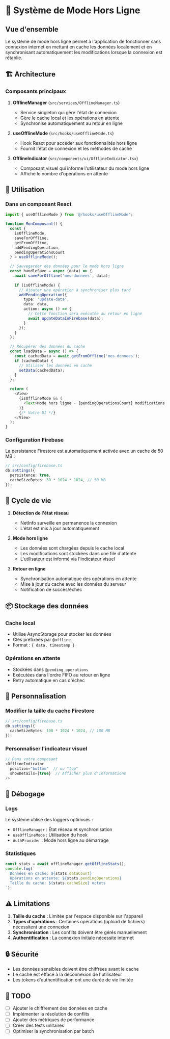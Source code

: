 # 📱 Système de Mode Hors Ligne

## Vue d'ensemble

Le système de mode hors ligne permet à l'application de fonctionner sans connexion internet en mettant en cache les données localement et en synchronisant automatiquement les modifications lorsque la connexion est rétablie.

## 🏗️ Architecture

### Composants principaux

1. **OfflineManager** (`src/services/OfflineManager.ts`)
   - Service singleton qui gère l'état de connexion
   - Gère le cache local et les opérations en attente
   - Synchronise automatiquement au retour en ligne

2. **useOfflineMode** (`src/hooks/useOfflineMode.ts`)
   - Hook React pour accéder aux fonctionnalités hors ligne
   - Fournit l'état de connexion et les méthodes de cache

3. **OfflineIndicator** (`src/components/ui/OfflineIndicator.tsx`)
   - Composant visuel qui informe l'utilisateur du mode hors ligne
   - Affiche le nombre d'opérations en attente

## 🚀 Utilisation

### Dans un composant React

```typescript
import { useOfflineMode } from '@/hooks/useOfflineMode';

function MonComposant() {
  const { 
    isOfflineMode,
    saveForOffline,
    getFromOffline,
    addPendingOperation,
    pendingOperationsCount
  } = useOfflineMode();

  // Sauvegarder des données pour le mode hors ligne
  const handleSave = async (data) => {
    await saveForOffline('mes-donnees', data);
    
    if (isOfflineMode) {
      // Ajouter une opération à synchroniser plus tard
      addPendingOperation({
        type: 'update-data',
        data: data,
        action: async () => {
          // Cette fonction sera exécutée au retour en ligne
          await updateDataInFirebase(data);
        }
      });
    }
  };

  // Récupérer des données du cache
  const loadData = async () => {
    const cachedData = await getFromOffline('mes-donnees');
    if (cachedData) {
      // Utiliser les données en cache
      setData(cachedData);
    }
  };

  return (
    <View>
      {isOfflineMode && (
        <Text>Mode hors ligne - {pendingOperationsCount} modifications en attente</Text>
      )}
      {/* Votre UI */}
    </View>
  );
}
```

### Configuration Firebase

La persistance Firestore est automatiquement activée avec un cache de 50 MB :

```typescript
// src/config/firebase.ts
db.settings({
  persistence: true,
  cacheSizeBytes: 50 * 1024 * 1024, // 50 MB
});
```

## 🔄 Cycle de vie

1. **Détection de l'état réseau**
   - NetInfo surveille en permanence la connexion
   - L'état est mis à jour automatiquement

2. **Mode hors ligne**
   - Les données sont chargées depuis le cache local
   - Les modifications sont stockées dans une file d'attente
   - L'utilisateur est informé via l'indicateur visuel

3. **Retour en ligne**
   - Synchronisation automatique des opérations en attente
   - Mise à jour du cache avec les données du serveur
   - Notification de succès/échec

## 📦 Stockage des données

### Cache local
- Utilise AsyncStorage pour stocker les données
- Clés préfixées par `@offline_`
- Format : `{ data, timestamp }`

### Opérations en attente
- Stockées dans `@pending_operations`
- Exécutées dans l'ordre FIFO au retour en ligne
- Retry automatique en cas d'échec

## 🎨 Personnalisation

### Modifier la taille du cache Firestore

```typescript
// src/config/firebase.ts
db.settings({
  cacheSizeBytes: 100 * 1024 * 1024, // 100 MB
});
```

### Personnaliser l'indicateur visuel

```typescript
// Dans votre composant
<OfflineIndicator 
  position="bottom"  // ou "top"
  showDetails={true}  // Afficher plus d'informations
/>
```

## 🐛 Débogage

### Logs
Le système utilise des loggers optimisés :
- `OfflineManager` : État réseau et synchronisation
- `useOfflineMode` : Utilisation du hook
- `AuthProvider` : Mode hors ligne au démarrage

### Statistiques
```typescript
const stats = await offlineManager.getOfflineStats();
console.log(`
  Données en cache: ${stats.dataCount}
  Opérations en attente: ${stats.pendingOperations}
  Taille du cache: ${stats.cacheSize} octets
`);
```

## ⚠️ Limitations

1. **Taille du cache** : Limitée par l'espace disponible sur l'appareil
2. **Types d'opérations** : Certaines opérations (upload de fichiers) nécessitent une connexion
3. **Synchronisation** : Les conflits doivent être gérés manuellement
4. **Authentification** : La connexion initiale nécessite internet

## 🔒 Sécurité

- Les données sensibles doivent être chiffrées avant le cache
- Le cache est effacé à la déconnexion de l'utilisateur
- Les tokens d'authentification ont une durée de vie limitée

## 📝 TODO

- [ ] Ajouter le chiffrement des données en cache
- [ ] Implémenter la résolution de conflits
- [ ] Ajouter des métriques de performance
- [ ] Créer des tests unitaires
- [ ] Optimiser la synchronisation par batch
